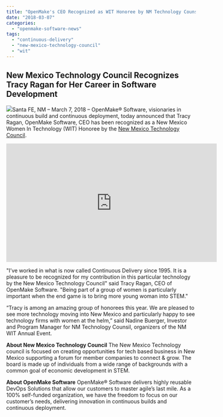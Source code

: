 ```yaml
---
title: "OpenMake's CEO Recognized as WIT Honoree by NM Technology Counsil"
date: "2018-03-07"
categories: 
  - "openmake-software-news"
tags: 
  - "continuous-delivery"
  - "new-mexico-technology-council"
  - "wit"
---
```


## New Mexico Technology Council Recognizes Tracy Ragan for Her Career in Software Development

![](images/TracyBlogPhoto-300x225.png)Santa FE, NM – March 7, 2018 – OpenMake® Software, visionaries in continuous build and continuous deployment, today announced that Tracy Ragan, OpenMake Software, CEO has been recognized as a New Mexico Women In Technology (WIT) Honoree by the [New Mexico Technology Council](https://nmtechcouncil.org/).

<iframe width="560" height="315" src="https://www.youtube.com/embed/mMcRoXat_r8" frameborder="0" allow="autoplay; encrypted-media" allowfullscreen></iframe>

"I’ve worked in what is now called Continuous Delivery since 1995. It is a pleasure to be recognized for my contribution in this particular technology by the New Mexico Technology Council" said Tracy Ragan, CEO of OpenMake Software. "Being part of a group of women is particularly important when the end game is to bring more young woman into STEM."

“Tracy is among an amazing group of honorees this year. We are pleased to see more technology moving into New Mexico and particularly happy to see technology firms with women at the helm,” said Nadine Buerger, Investor and Program Manager for NM Technology Counsil, organizers of the NM WIT Annual Event.

**About New Mexico Technology Council** The New Mexico Technology council is focused on creating opportunities for tech based business in New Mexico supporting a forum for member companies to connect & grow. The board is made up of individuals from a wide range of backgrounds with a common goal of economic development in STEM.

**About OpenMake Software** OpenMake® Software delivers highly reusable DevOps Solutions that allow our customers to master agile’s last mile. As a 100% self-funded organization, we have the freedom to focus on our customer’s needs, delivering innovation in continuous builds and continuous deployment.
